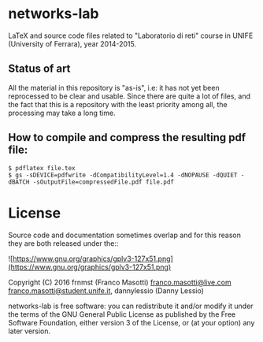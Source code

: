 # networks-lab
LaTeX and source code files related to "Laboratorio di reti" course in UNIFE 
(University of Ferrara), year 2014-2015.

## Status of art
All the material in this repository is "as-is", i.e: it has not yet been 
reprocessed to be clear and usable. Since there are quite a lot of files, and 
the fact that this is a repository with the least priority among all, the 
processing may take a long time.

## How to compile and compress the resulting pdf file:
```
$ pdflatex file.tex
$ gs -sDEVICE=pdfwrite -dCompatibilityLevel=1.4 -dNOPAUSE -dQUIET -dBATCH -sOutputFile=compressedFile.pdf file.pdf

```

# License
Source code and documentation sometimes overlap and for this reason they are 
both released under the::

![https://www.gnu.org/graphics/gplv3-127x51.png](https://www.gnu.org/graphics/gplv3-127x51.png)


Copyright (C) 2016 frnmst (Franco Masotti) <franco.masotti@live.com>
<franco.masotti@student.unife.it>, dannylessio (Danny Lessio)

networks-lab is free software: you can redistribute it and/or modify
it under the terms of the GNU General Public License as published by
the Free Software Foundation, either version 3 of the License, or
(at your option) any later version.

